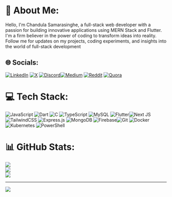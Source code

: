 # 💫 About Me:
Hello, I'm Chandula Samarasinghe, a full-stack web developer with a passion for building innovative applications using MERN Stack and Flutter. I'm a firm believer in the power of coding to transform ideas into reality. Follow me for updates on my projects, coding experiments, and insights into the world of full-stack development


## 🌐 Socials:
[![LinkedIn](https://img.shields.io/badge/LinkedIn-%230077B5.svg?logo=linkedin&logoColor=white)](https://linkedin.com/in/chandulasamarasibghe) [![X](https://img.shields.io/badge/X-black.svg?logo=X&logoColor=white)](https://x.com/@Chandulasamara5) [![Discord](https://img.shields.io/badge/Discord-%237289DA.svg?logo=discord&logoColor=white)](https://discordapp.com/users/1015259604248174633)[![Medium](https://img.shields.io/badge/Medium-12100E?logo=medium&logoColor=white)](https://medium.com/@@chandulas1999) [![Reddit](https://img.shields.io/badge/Reddit-%23FF4500.svg?logo=Reddit&logoColor=white)](https://reddit.com/user/Competitive-Date-811/?utm_source=share&utm_medium=web3x&utm_name=web3xcss&utm_term=1&utm_content=share_button) [![Quora](https://img.shields.io/badge/Quora-%23B92B27.svg?logo=Quora&logoColor=white)](https://quora.com/profile/Chandula1999?ch=2&oid=1362038224&srid=uLhqcy&target_type=user ) 

# 💻 Tech Stack:
![JavaScript](https://img.shields.io/badge/javascript-%23323330.svg?style=for-the-badge&logo=javascript&logoColor=%23F7DF1E) ![Dart](https://img.shields.io/badge/dart-%230175C2.svg?style=for-the-badge&logo=dart&logoColor=white) ![C](https://img.shields.io/badge/c-%2300599C.svg?style=for-the-badge&logo=c&logoColor=white) ![TypeScript](https://img.shields.io/badge/typescript-%23007ACC.svg?style=for-the-badge&logo=typescript&logoColor=white) ![MySQL](https://img.shields.io/badge/mysql-4479A1.svg?style=for-the-badge&logo=mysql&logoColor=white) ![Flutter](https://img.shields.io/badge/Flutter-%2302569B.svg?style=for-the-badge&logo=Flutter&logoColor=white)![Next JS](https://img.shields.io/badge/Next-black?style=for-the-badge&logo=next.js&logoColor=white) 
![TailwindCSS](https://img.shields.io/badge/tailwindcss-%2338B2AC.svg?style=for-the-badge&logo=tailwind-css&logoColor=white) ![Express.js](https://img.shields.io/badge/express.js-%23404d59.svg?style=for-the-badge&logo=express&logoColor=%2361DAFB) ![MongoDB](https://img.shields.io/badge/MongoDB-%234ea94b.svg?style=for-the-badge&logo=mongodb&logoColor=white)  ![Firebase](https://img.shields.io/badge/firebase-%23039BE5.svg?style=for-the-badge&logo=firebase)![Git](https://img.shields.io/badge/git-%23F05033.svg?style=for-the-badge&logo=git&logoColor=white) ![Docker](https://img.shields.io/badge/docker-%230db7ed.svg?style=for-the-badge&logo=docker&logoColor=white) ![Kubernetes](https://img.shields.io/badge/kubernetes-%23326ce5.svg?style=for-the-badge&logo=kubernetes&logoColor=white) ![PowerShell](https://img.shields.io/badge/PowerShell-%235391FE.svg?style=for-the-badge&logo=powershell&logoColor=white)
# 📊 GitHub Stats:
![](https://github-readme-stats.vercel.app/api?username=Chandula1999&theme=dark&hide_border=true&include_all_commits=false&count_private=false)<br/>
![](https://github-readme-streak-stats.herokuapp.com/?user=Chandula1999&theme=dark&hide_border=true)<br/>
![](https://github-readme-stats.vercel.app/api/top-langs/?username=Chandula1999&theme=dark&hide_border=true&include_all_commits=false&count_private=false&layout=compact)

---
[![](https://visitcount.itsvg.in/api?id=Chandula1999&icon=0&color=0)](https://visitcount.itsvg.in)

<!-- Proudly created with GPRM ( https://gprm.itsvg.in ) -->

